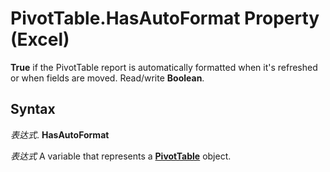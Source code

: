 
# PivotTable.HasAutoFormat Property (Excel)

 **True** if the PivotTable report is automatically formatted when it's refreshed or when fields are moved. Read/write **Boolean**.


## Syntax

 _表达式_. **HasAutoFormat**

 _表达式_ A variable that represents a **[PivotTable](a9c1d4a0-78a9-f9a6-6daf-91cb63e45842.md)** object.

